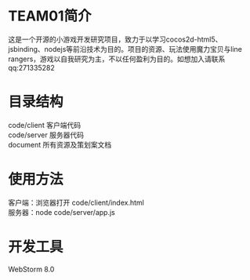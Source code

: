 TEAM01简介
======
这是一个开源的小游戏开发研究项目，致力于以学习cocos2d-html5、jsbinding、nodejs等前沿技术为目的。项目的资源、玩法使用魔力宝贝与line rangers，游戏以自我研究为主，不以任何盈利为目的。如想加入请联系qq:271335282

目录结构
======
code/client 客户端代码<br>
code/server 服务器代码<br>
document 所有资源及策划案文档<br>

使用方法
======
客户端：浏览器打开 code/client/index.html<br>
服务器：node code/server/app.js<br>

开发工具
======
WebStorm 8.0
